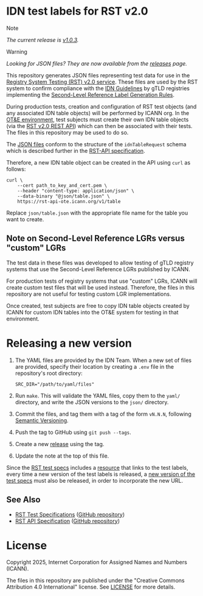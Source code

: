 # IDN test labels for RST v2.0

> [!NOTE]
> *The current release is [v1.0.3](https://github.com/icann/rst-idn-test-labels/releases/tag/v1.0.3).*

> [!WARNING]
> *Looking for JSON files? They are now available from the [releases](https://github.com/icann/rst-idn-test-labels/releases) page.*

This repository generates JSON files representing test data for use in
the [Registry System Testing (RST) v2.0
service](https://www.icann.org/resources/registry-system-testing-v2.0). These
files are used by the RST system to confirm compliance with the [IDN
Guidelines](https://www.icann.org/resources/pages/implementation-guidelines-2012-02-25-en)
by gTLD registries implementing the [Second-Level Reference Label Generation
Rules](https://www.icann.org/resources/pages/second-level-lgr-2015-06-21-en).

During production tests, creation and configuration of RST test objects (and
any associated IDN table objects) will be performed by ICANN org. In the [OT&E
environment](https://www.icann.org/resources/registry-system-testing-v2.0/#ote-environment),
test subjects must create their own IDN table objects (via the [RST v2.0 REST
API](https://icann.github.io/rst-api-spec/)) which can then be associated with
their tests. The files in this repository may be used to do so.

The [JSON files](./json) conform to the structure of the `idnTableRequest`
schema which is described further in the [RST-API
specification](https://icann.github.io/rst-api-spec/rst-api-spec.html).

Therefore, a new IDN table object can be created in the API using `curl` as
follows:

```
curl \
    --cert path_to_key_and_cert.pem \
    --header "content-type: application/json" \
    --data-binary "@json/table.json" \
    https://rst-api-ote.icann.org/v1/table
```

Replace `json/table.json` with the appropriate file name for the table you want
to create.

## Note on Second-Level Reference LGRs versus "custom" LGRs

The test data in these files was developed to allow testing of gTLD registry
systems that use the Second-Level Reference LGRs published by ICANN.

For production tests of registry systems that use "custom" LGRs, ICANN will
create custom test files that will be used instead. Therefore, the files in this
repository are not useful for testing custom LGR implementations.

Once created, test subjects are free to copy IDN table objects created by
ICANN for custom IDN tables into the OT&E system for testing in that
environment.

# Releasing a new version

1. The YAML files are provided by the IDN Team. When a new set of files are
   provided, specify their location by creating a `.env` file in the
   repository's root directory:

   ```
   SRC_DIR="/path/to/yaml/files"
   ```
2. Run `make`. This will validate the YAML files, copy them to the `yaml/`
   directory, and write the JSON versions to the `json/` directory.
3. Commit the files, and tag them with a tag of the form `vN.N.N`, following
   [Semantic Versioning](https://semver.org).
4. Push the tag to GitHub using `git push --tags`.
5. Create a new
   [release](https://github.com/icann/rst-idn-test-labels/releases/new) using
   the tag.
6. Update the note at the top of this file.

Since the [RST test specs](https://github.com/icann/rst-test-specs) includes a
[resource](https://icann.github.io/rst-test-specs/rst-test-specs.html#Resource-idn.testLabelsForOTE)
that links to the test labels, every time a new version of the test labels is
released, a [new version of the test
specs](https://github.com/icann/rst-test-specs?tab=readme-ov-file#releasing-a-new-version)
must also be released, in order to incorporate the new URL.

## See Also

* [RST Test Specifications](https://icann.github.io/rst-test-specs/)
  ([GitHub repository](https://github.com/icann/rst-test-specs))
* [RST API Specification](https://icann.github.io/rst-api-spec)
  ([GitHub repository](https://github.com/icann/rst-api-spec))

# License

Copyright 2025, Internet Corporation for Assigned Names and Numbers (ICANN).

The files in this repository are published under the "Creative Commons
Attribution 4.0 International" license. See [LICENSE](LICENSE) for more details.
